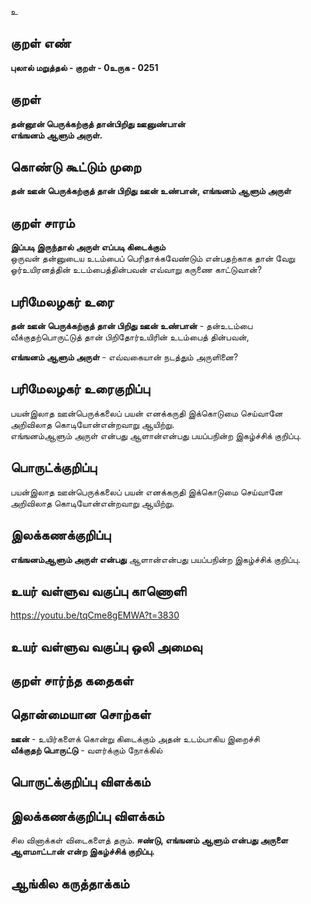 உ

## குறள் எண் 

**புலால் மறுத்தல் - குறள் - 0உருக - 0251**  

## குறள் 

**தன்னூன் பெருக்கற்குத் தான்பிறிது ஊனுண்பான்  
எங்ஙனம் ஆளும் அருள்.**

## கொண்டு கூட்டும் முறை

**தன் ஊன் பெருக்கற்குத் தான் பிறிது ஊன் உண்பான், எங்ஙனம் ஆளும் அருள்**

## குறள் சாரம்   
  
**இப்படி இருந்தால் அருள் எப்படி கிடைக்கும்**  
ஒருவன் தன்னுடைய உடம்பைப் பெரிதாக்கவேண்டும் என்பதற்காக தான் வேறு ஓர்உயிரனத்தின் உடம்பைத்தின்பவன் எவ்வாறு கருணை காட்டுவான்?

## பரிமேலழகர் உரை

**தன் ஊன் பெருக்கற்குத் தான் பிறிது ஊன் உண்பான்** - தன்உடம்பை வீக்குதற்பொருட்டுத் தான் பிறிதோர்உயிரின் உடம்பைத் தின்பவன்,  

**எங்ஙனம் ஆளும் அருள்** - எவ்வகையான் நடத்தும் அருளினை?  

## பரிமேலழகர் உரைகுறிப்பு   

பயன்இலாத ஊன்பெருக்கலைப் பயன் எனக்கருதி இக்கொடுமை செய்வானே அறிவிலாத கொடியோன்என்றவாறு ஆயிற்று.  
எங்ஙனம்ஆளும் அருள் என்பது ஆளான்என்பது பயப்பநின்ற இகழ்ச்சிக் குறிப்பு.  

## பொருட்க்குறிப்பு 

பயன்இலாத ஊன்பெருக்கலைப் பயன் எனக்கருதி இக்கொடுமை செய்வானே அறிவிலாத கொடியோன்என்றவாறு ஆயிற்று.  

## இலக்கணக்குறிப்பு  

**எங்ஙனம்ஆளும் அருள் என்பது** ஆளான்என்பது பயப்பநின்ற இகழ்ச்சிக் குறிப்பு.  

## உயர் வள்ளுவ வகுப்பு காணொளி

https://youtu.be/tqCme8gEMWA?t=3830

## உயர் வள்ளுவ வகுப்பு ஒலி அமைவு 

 
## குறள் சார்ந்த கதைகள் 


## தொன்மையான சொற்கள்

**ஊன்** - உயிர்களைக் கொன்று கிடைக்கும் அதன் உடம்பாகிய இறைச்சி  
**வீக்குதற் பொருட்டு** - வளர்க்கும் நோக்கில்

## பொருட்க்குறிப்பு விளக்கம்


## இலக்கணக்குறிப்பு விளக்கம்

சில வினாக்கள் விடைகளைத் தரும். 
**ஈண்டு, எங்ஙனம் ஆளும் என்பது அருளை ஆளமாட்டான் என்ற இகழ்ச்சிக் குறிப்பு.** 

## ஆங்கில கருத்தாக்கம் 


